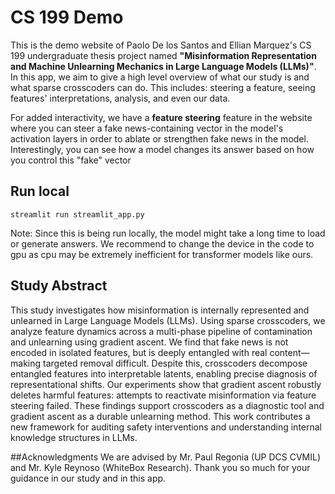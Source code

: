 # CS 199 Demo
This is the demo website of Paolo De los Santos and Ellian Marquez's CS 199 undergraduate thesis project named **"Misinformation Representation and Machine Unlearning
Mechanics in Large Language Models (LLMs)"**. In this app, we aim to give a high level overview of what our study is and what sparse crosscoders can do. This includes: steering a feature, seeing features' interpretations, analysis, and even our data.

For added interactivity, we have a **feature steering** feature in the website where you can steer a fake news-containing vector in the model's activation layers in order to ablate or strengthen fake news in the model. Interestingly, you can see how a model changes its answer based on how you control this "fake" vector

## Run local
```streamlit run streamlit_app.py``` 

Note: Since this is being run locally, the model might take a long time to load or generate answers. We recommend to change the device in the code to gpu as cpu may be extremely inefficient for transformer models like ours. 

## Study Abstract
This study investigates how misinformation is internally represented and unlearned in Large Language Models (LLMs). Using sparse crosscoders, we analyze feature dynamics across a multi-phase pipeline of contamination and unlearning using gradient ascent. We find that fake news is not encoded in isolated features, but is deeply entangled with real content—making targeted removal difficult. Despite this, crosscoders decompose entangled features into interpretable latents, enabling precise diagnosis of representational shifts. Our experiments show that gradient ascent robustly deletes harmful features: attempts to reactivate misinformation via feature steering failed. These findings support crosscoders as a diagnostic tool and gradient ascent as a durable unlearning method. This work contributes a new framework for auditing safety interventions and understanding internal knowledge structures in LLMs.

##Acknowledgments
We are advised by Mr. Paul Regonia (UP DCS CVMIL) and Mr. Kyle Reynoso (WhiteBox Research). Thank you so much for your guidance in our study and in this app.
